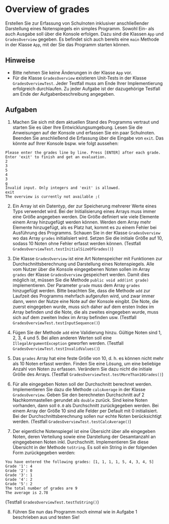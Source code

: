 # Overview of grades

Erstellen Sie zur Erfassung von Schulnoten inklusiver anschließender Darstellung eines Notenspiegels ein simples Programm. Sowohl Ein- als auch Ausgabe soll über die Konsole erfolgen. Dazu sind die Klassen `App` und `GradesOverview` gegeben. Es befindet sich auch bereits eine `main` Methode in der Klasse `App`, mit der Sie das Programm starten können. 

## Hinweise

- Bitte nehmen Sie keine Änderungen in der Klasse `App` vor.
- Für die Klasse `GradesOverview` existieren Unit-Tests in der Klasse `GradesOverviewTest`. Jeder Testfall muss am Ende Ihrer Implementierung erfolgreich durchlaufen. Zu jeder Aufgabe ist der dazugehörige Testfall am Ende der Aufgabenbeschreibung angegeben.

## Aufgaben

1. Machen Sie sich mit dem aktuellen Stand des Programms vertraut und starten Sie es über Ihre Entwicklungsumgebung. Lesen Sie die Anweisungen auf der Konsole und erfassen Sie ein paar Schulnoten. Beenden Sie anschließend die Erfassung über die Eingabe von `exit`. Das könnte auf Ihrer Konsole bspw. wie folgt aussehen:

  ```shell
  Please enter the grades line by line. Press [ENTER] after each grade.
  Enter 'exit' to finish and get an evaluation.
  2
  3
  5
  4
  3
  g
  Invalid input. Only integers and 'exit' is allowed.
  exit
  The overview is currently not available ;(
  ```

2. Ein Array ist ein Datentyp, der zur Speicherung mehrerer Werte eines Typs verwendet wird. Bei der Initialisierung eines Arrays muss immer eine Größe angegeben werden. Die Größe definiert wie viele Elemente einem Array hinzugefügt werden können. Werden dem Array mehr Elemente hinzugefügt, als es Platz hat, kommt es zu einem Fehler bei Ausführung des Programms. Schauen Sie in der Klasse `GradesOverview` wo das Array `grades` initialisiert wird. Setzen Sie die initiale Größe auf 10, sodass 10 Noten ohne Fehler erfasst werden können. (Testfall `GradesOverviewTest.testInitialSizeOfGrades()`)


3. Die Klasse `GradesOverview` ist eine Art Notenspeicher mit Funktionen zur Durchschnittsberechnung und Darstellung eines Notenspiegels. Alle vom Nutzer über die Konsole eingegebenen Noten sollen im Array `grades` der Klasse `GradesOverview` gespeichert werden. Damit dies möglich ist, müssen Sie die Methode `public void add(int grade)` implementieren. Der Parameter `grade` muss dem Array `grades` hinzugefügt werden. Bitte beachten Sie, dass die Methode `add` zur Laufzeit des Programms mehrfach aufgerufen wird, und zwar immer dann, wenn der Nutze eine Note auf der Konsole eingibt. Die Note, die zuerst eingegeben wurde, muss sich daher auf dem ersten Index im Array befinden und die Note, die als zweites eingegeben wurde, muss sich auf dem zweiten Index im Array befinden usw. (Testfall `GradesOverviewTest.testInputSequence()`)


4. Fügen Sie der Methode `add` eine Validierung hinzu. Gültige Noten sind 1, 2, 3, 4 und 5. Bei allen anderen Werten soll eine `IllegalArgumentException` geworfen werden. (Testfall `GradesOverviewTest.testInvalidValues()`)


5. Das `grades` Array hat eine feste Größe von 10, d. h. es können nicht mehr als 10 Noten erfasst werden. Finden Sie eine Lösung, um eine beliebige Anzahl von Noten zu erfassen. Verändern Sie dazu nicht die initiale Größe des Arrays. (Testfall `GradesOverviewTest.testMoreThan10Grades()`)


6. Für alle eingegeben Noten soll der Durchschnitt berechnet werden. Implementieren Sie dazu die Methode `calcAverage` in der Klasse `GradesOverview`. Geben Sie den berechneten Durchschnitt auf 2 Nachkommastellen gerundet als `double` zurück. Sind keine Noten vorhanden, dann soll `0.0` als Durchschnitt zurückgegeben werden. Bei einem Array der Größe 10 sind alle Felder per Default mit 0 initialisiert. Bei der Durchschnittsberechnung sollen nur echte Noten berücksichtigt werden. (Testfall `GradesOverviewTest.testCalcAverage()`)


7. Der eigentliche Notenspiegel ist eine Übersicht über alle eingegeben Noten, deren Verteilung sowie eine Darstellung der Gesamtanzahl an eingegebenen Noten inkl. Durchschnitt. Implementieren Sie diese Übersicht in der Methode `toString`. Es soll ein String in der folgenden Form zurückgegeben werden:

```
You have entered the following grades: [1, 1, 1, 1, 5, 4, 3, 4, 5]
Grade '1': 4
Grade '2': 0
Grade '3': 1
Grade '4': 2
Grade '5': 2
The total number of grades are 9
The average is 2.78
```
(Testfall `GradesOverviewTest.testToString()`)


8. Führen Sie nun das Programm noch einmal wie in Aufgabe 1 beschrieben aus und testen Sie!
